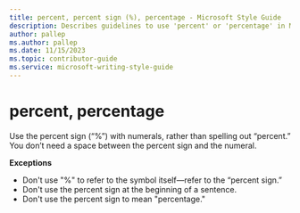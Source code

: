 ```yaml
---
title: percent, percent sign (%), percentage - Microsoft Style Guide
description: Describes guidelines to use 'percent' or 'percentage' in Microsoft documents and provides exception examples.
author: pallep
ms.author: pallep
ms.date: 11/15/2023
ms.topic: contributor-guide
ms.service: microsoft-writing-style-guide
---
```


# percent, percentage

Use the percent sign (“%”) with numerals, rather than spelling out “percent.” You don’t need a space between the percent sign and the numeral. 

**Exceptions**  
  - Don't use "%" to refer to the symbol itself—refer to the “percent sign.”
  - Don't use the percent sign at the beginning of a sentence.
  - Don't use the percent sign to mean "percentage."

